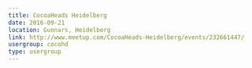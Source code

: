 ```yaml
---
title: CocoaHeads Heidelberg
date: 2016-09-21
location: Gunnars, Heidelberg
link: http://www.meetup.com/CocoaHeads-Heidelberg/events/232661447/
usergroup: cocohd
type: usergroup
---
```

